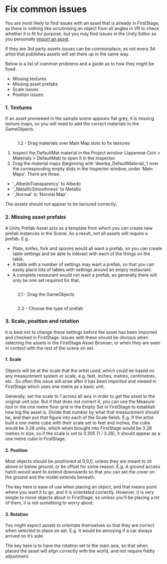 # Fix common issues

You are most likely to find issues with an asset that is already in FirstStage, as there is nothing like scrutinising an object from all angles in VR to check whether it is fit for purpose, but you may find issues in the Unity Editor as you personally [import an asset](./).

If they are 3rd party assets issues can be commonplace, as not every 3d artist that publishes assets will set them up in the same way.

Below is a list of common problems and a guide as to how they might be fixed.

* Missing textures
* Missing asset prefabs
* Scale issues
* Position issues

### 1. Textures

If an asset previewed in the sample scene appears flat grey, it is missing texture maps, so you will need to add the correct materials to the GameObjects.

<figure><img src="https://firststage.moviestorm.co.uk/wp-content/uploads/2020/10/Unity-Editor-Coin-Fixing-textures.jpg" alt=""><figcaption><p>1.2 - Drag materials over Main Map slots to fix textures</p></figcaption></figure>

1. Inspect the DefaultMat material in the Project window (Japanese Coin > Materials > DefaultMat) to open it in the Inspector.
2. Drag the material maps (beginning with ‘deerka\_DefaultMaterial\_’) over the corresponding empty slots in the Inspector window, under ‘Main Maps’. There are three:

* '\_AlbedoTransparency' to Albedo
* '\_MetallicSmoothness' to Metallic
* '\_Normal' to ‘Normal Map’

The assets should not appear to be textured correctly.

### 2. Missing asset prefabs

A Unity Prefab Asset acts as a template from which you can create new prefab instances in the Scene. As a result, not all assets will require a prefab. E.g.

* Plate, knifes, fork and spoons would all want a prefab, so you can create table settings and be able to interact with each of the things on the table.
* A table with a number of settings may want a prefab, so that you can easily place lots of tables with settings around an empty restaurant.
* A complete restaurant would not want a prefab, as generally there will only be one set required for that.

<figure><img src="https://firststage.moviestorm.co.uk/wp-content/uploads/2020/10/Unity-Editor-Coin-Creating-Prefab-Set-up-2.jpg" alt=""><figcaption><p>2.1 - Drag the GameObjects</p></figcaption></figure>

<figure><img src="https://firststage.moviestorm.co.uk/wp-content/uploads/2020/10/Unity-Editor-Coin-Creating-Prefab-2-Prefab-check-box.jpg" alt=""><figcaption><p>2.2 - Choose the type of prefab</p></figcaption></figure>

### 3. Scale, position and rotation

It is best not to change these settings before the asset has been imported and checked in FirstStage. Issues with these should be obvious when selecting the assets in the FirstStage Asset Browser, or when they are seen in context with the rest of the scene on set.

#### 1. Scale

Objects will be at the scale that the artist used, which could be based on any measurement system or scale, e.g. feet, inches, metres, centimetres, etc.. So often this issue will arise after it has been imported and viewed in FirstStage which uses one metre as a basic unit.

Generally, set the scale to 1 across all axis in order to get the asset to the original unit size. But if that does not correct it, you can use the Measure tool or the one metre floor grid in the Empty Set in FirstStage to establish how big the asset is. Divide that number by what that measurement should be, and then put that figure into each of the Scale fields. E.g. If the artist built a one metre cube with their scale set to feet and inches, the cube would be 3.28 units, which when brought into FirstStage would be 3.28 metres in size, so if the scale is set to 0.305 (1 / 3.28), it should appear as a one metre cube in FirstStage.

#### 2. Position

Most objects should be positioned at 0,0,0, unless they are meant to sit above or below ground, or be offset for some reason. E.g. A ground access hatch would want to extend downwards so that you can set the cover on the ground and the model extends beneath.

The key here is ease of use when placing an object, and that means point where you want it to go, and it is orientated correctly. However, it is very simple to move objects about in FirstStage, so unless you’ll be placing a lot of them, it is not something to worry about.

#### 3. Rotation

You might expect assets to orientate themselves so that they are correct when selected to place on set. E.g. It would be annoying if a car always arrived on it’s side.

The key here is to have the rotation set to the main axis, so that when placed the asset will align correctly with the world, and not require fiddly adjustment.
